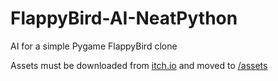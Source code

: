 # FlappyBird-AI-NeatPython
AI for a simple Pygame FlappyBird clone

Assets must be downloaded from [itch.io](https://kosresetr55.itch.io/flappy-bird-assets-by-kosresetr55) and moved to [/assets](https://github.com/floopus44/FlappyBird-AI-NeatPython/tree/main/assets)
